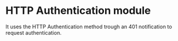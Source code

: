 HTTP Authentication module
=======
It uses the HTTP Authentication method trough an 401 notification to request authentication.
